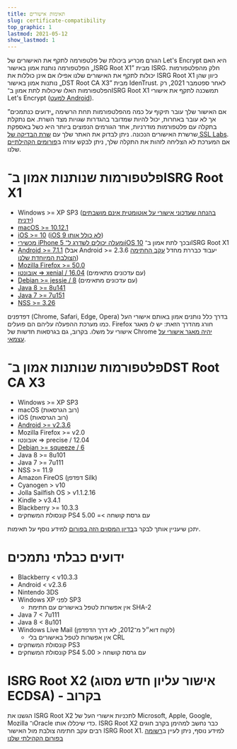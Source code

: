 ```yaml
---
title: תאימות אישורים
slug: certificate-compatibility
top_graphic: 1
lastmod: 2021-05-12
show_lastmod: 1
---
```



הגורם מכריע ביכולת של פלטפורמה לתקף את האישורים של Let's Encrypt היא האם הפלטפורמה נותנת אמון באישור „ISRG Root X1” מבית ISRG. חלק מהפלטפורמות יכולות לתקף את האישורים שלנו אפילו אם אינן כוללות את ISRG Root X1 כיוון שהן נותנות אמון באישור „DST Root CA X3” מבית IdenTrust. לאחר ספטמבר 2021, רק הפלטפורמות האלו שיכולות לתת אמון ב־ISRG Root X1 תמשכנה לתקף את אישורי Let's Encrypt ([למעט Android](/2020/12/21/extending-android-compatibility.html)).

אם האישור שלך עובר תיקוף על כמה מהפלטפורמות תחת הרשימה „ידועים כנתמכים” אך לא עובר באחרות, יכול להיות שמדובר בהגדרות שגויות מצד השרת. אם נתקלת בתקלה עם פלטפורמות מודרניות, אחד הגורמים הנפוצים ביותר היא כשל באספקת שרשרת האישורים הנכונה. ניתן לבדוק את האתר שלך עם [שרת הבדיקה של SSL Labs](https://www.ssllabs.com/ssltest/). אם המערכת לא הצליחה לזהות את התקלה שלך, ניתן לבקש עזרה ב[פורומים הקהילתיים](https://community.letsencrypt.org/) שלנו.

# פלטפורמות שנותנות אמון ב־ISRG Root X1

* Windows >= XP SP3 ([בהנחה שעדכוני אישורי על אוטומטית אינם מושבתים ידנית](https://docs.microsoft.com/en-us/previous-versions/windows/it-pro/windows-server-2008-R2-and-2008/))
* [macOS >= 10.12.1](https://twitter.com/letsencrypt/status/790960929504497665?lang=en)
* [iOS >= 10](https://support.apple.com/en-us/HT207177) ([iOS 9 לא כולל אותו](https://support.apple.com/en-us/HT205205))
* [מכשירי iPhone 5 ומעלה יכולים לשדרג ל־iOS 10](https://en.wikipedia.org/wiki/IPhone_5) ובכך לתת אמון ב־ISRG Root X1
* [Android >= 7.1.1](https://android.googlesource.com/platform/system/ca-certificates/+/android-7.1.1_r15) (אבל Android >= 2.3.6 יעבוד כבררת מחדל [עקב החתימה הצולבת המיוחדת שלנו](https://letsencrypt.org/2020/12/21/extending-android-compatibility.html))
* [Mozilla Firefox >= 50.0](https://bugzilla.mozilla.org/show_bug.cgi?id=1204656)
* [אובונטו >= xenial / 16.04](https://packages.ubuntu.com/xenial/all/ca-certificates/filelist) (עם עדכונים מתאימים)
* [Debian >= jessie / 8](https://packages.debian.org/jessie/all/ca-certificates/filelist) (עם עדכונים מתאימים)
* [Java 8 >= 8u141](https://www.oracle.com/java/technologies/javase/8u141-relnotes.html)
* [Java 7 >= 7u151](https://www.oracle.com/java/technologies/javase/7u151-relnotes.html)
* [NSS >= 3.26](https://developer.mozilla.org/en-US/docs/Mozilla/Projects/NSS/NSS_3.26_release_notes)

דפדפנים (Chrome,‏ Safari,‏ Edge,‏ Opera) בדרך כלל נותנים אמון באותם אישורי העל כמו מערכת ההפעלה עליהם הם פועלים. Firefox חורג מהדרך הזאת: יש לו מאגר אישורי על משלו. בקרוב, גם בגרסאות חדשות של Chrome [יהיה מאגר אישורי על עצמאי](https://www.chromium.org/Home/chromium-security/root-ca-policy).

# פלטפורמות שנותנות אמון ב־DST Root CA X3

* Windows >= XP SP3
* macOS (רוב הגרסאות)
* iOS (רוב הגרסאות)
* [Android >= v2.3.6](https://twitter.com/Tutancagamon/status/600783165087752192)
* Mozilla Firefox >= v2.0
* אובונטו >= precise / 12.04
* [Debian >= squeeze / 6](https://twitter.com/TokenScandi/status/600806080684359680)
* Java 8 >= 8u101
* Java 7 >= 7u111
* NSS >= 11.9
* Amazon FireOS (דפדפן Silk)
* Cyanogen > v10
* Jolla Sailfish OS > v1.1.2.16
* Kindle > v3.4.1
* Blackberry >= 10.3.3
* קונסולת המשחקים PS4 עם גרסת קושחה >= 5.00

יתכן שיעניין אותך לבקר ב[בדיון המסוים הזה בפורום](https://community.letsencrypt.org/t/which-browsers-and-operating-systems-support-lets-encrypt/) למידע נוסף על תאימות.

# ידועים כבלתי נתמכים

* Blackberry < v10.3.3
* Android < v2.3.6
* Nintendo 3DS
* Windows XP לפני SP3
  * אין אפשרות לטפל באישורים עם חתימת SHA-2
* Java 7 < 7u111
* Java 8 < 8u101
* Windows Live Mail (לקוח דוא״ל מ־2012, לא דרך הדפדפן)
  * אין אפשרות לטפל באישורים בלי CRL
* קונסולת המשחקים PS3
* קונסולת המשחקים PS4 עם גרסת קושחה < 5.00

# ISRG Root X2 (אישור עליון חדש מסוג ECDSA) - בקרוב
הגשנו את ISRG Root X2 לתכניות אישורי העל של Microsoft,‏ Apple,‏ Google,‏ Mozilla ו־Oracle כדי שיכללו אותו. ISRG Root X2 כבר נחשב למהימן בקרב חוגים רבים עקב חתימה צולבת מול האישור ISRG Root X1. למידע נוסף, ניתן לעיין ב[רשומה בפורום הקהילתי שלנו](https://community.letsencrypt.org/t/isrg-root-x2-submitted-to-root-programs/149385)


